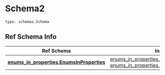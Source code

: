 # Schema2
```
type: schemas.Schema
```

## Ref Schema Info
Ref Schema | Input Type | Output Type
---------- | ---------- | -----------
[**enums_in_properties.EnumsInProperties**](../../../../../../../../../components/schema/enums_in_properties.md) | [enums_in_properties.EnumsInPropertiesDictInput](../../../../../../../../../components/schema/enums_in_properties.md#enumsinpropertiesdictinput), [enums_in_properties.EnumsInPropertiesDict](../../../../../../../../../components/schema/enums_in_properties.md#enumsinpropertiesdict) | [enums_in_properties.EnumsInPropertiesDict](../../../../../../../../../components/schema/enums_in_properties.md#enumsinpropertiesdict)
